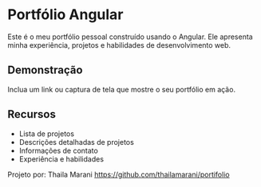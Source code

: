 # Portfólio Angular

Este é o meu portfólio pessoal construído usando o Angular. Ele apresenta minha experiência, projetos e habilidades de desenvolvimento web.

## Demonstração

Inclua um link ou captura de tela que mostre o seu portfólio em ação.

## Recursos

- Lista de projetos
- Descrições detalhadas de projetos
- Informações de contato
- Experiência e habilidades

Projeto por: Thaila Marani
https://github.com/thailamarani/portifolio
